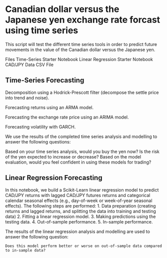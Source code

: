 # Canadian dollar versus the Japanese yen exchange rate forcast using time series

This script will test the different time series tools in order to predict future movements in the value of the Canadian dollar versus the Japanese yen.

Files
Time-Series Starter Notebook
Linear Regression Starter Notebook
CAD/JPY Data CSV File


## Time-Series Forecasting
  Decomposition using a Hodrick-Prescott filter (decompose the settle price into trend and noise).

  Forecasting returns using an ARMA model.

  Forecasting the exchange rate price using an ARIMA model.

  Forecasting volatility with GARCH.

We use the results of the completed time series analysis and modelling to answer the following questions:

Based on your time series analysis, would you buy the yen now?
Is the risk of the yen expected to increase or decrease?
Based on the model evaluation, would you feel confident in using these models for trading?


## Linear Regression Forecasting
In this notebook, we build a Scikit-Learn linear regression model to predict CAD/JPY returns with lagged CAD/JPY futures returns and categorical calendar seasonal effects (e.g., day-of-week or week-of-year seasonal effects).
  The following steps are performed:
    1.  Data preparation (creating returns and lagged returns, and splitting the data into training and testing data)
    2. Fitting a linear regression model.
    3. Making predictions using the testing data.
    4. Out-of-sample performance.
    5. In-sample performance.

  The results of the linear regression analysis and modelling are used to answer the following question:

    Does this model perform better or worse on out-of-sample data compared to in-sample data?

